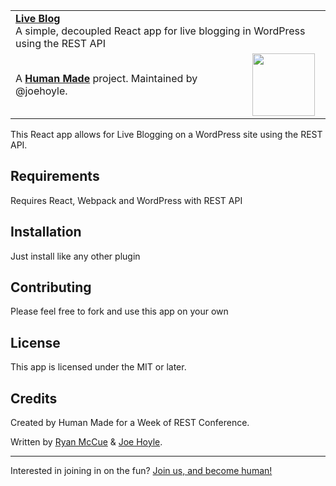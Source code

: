 <table width="100%">
	<tr>
		<td align="left" colspan="2">
			<strong><a href="https://github.com/humanmade/liveblog/">Live Blog</a></strong><br />
		  A simple, decoupled React app for live blogging in WordPress using the REST API
		</td>
	</tr>
	<tr>
		<td>
			A <strong><a href="https://hmn.md/">Human Made</a></strong> project. Maintained by @joehoyle.
		</td>
		<td align="center">
			<img src="https://hmn.md/content/themes/hmnmd/assets/images/hm-logo.svg" width="100" />
		</td>
	</tr>
</table>

This React app allows for Live Blogging on a WordPress site using the REST API.

## Requirements
Requires React, Webpack and WordPress with REST API

## Installation
Just install like any other plugin

## Contributing
Please feel free to fork and use this app on your own

## License
This app is licensed under the MIT or later.

## Credits
Created by Human Made for a Week of REST Conference.

Written by [Ryan McCue](https://github.com/rmccue) & [Joe Hoyle](https://github.com/joehoyle). 

---

Interested in joining in on the fun? [Join us, and become human!](https://hmn.md/is/hiring/)
